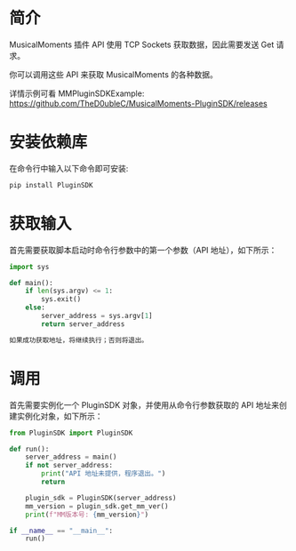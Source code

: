 # 简介

MusicalMoments 插件 API 使用 TCP Sockets 获取数据，因此需要发送 Get 请求。

你可以调用这些 API 来获取 MusicalMoments 的各种数据。

详情示例可看 MMPluginSDKExample: https://github.com/TheD0ubleC/MusicalMoments-PluginSDK/releases
# 安装依赖库
在命令行中输入以下命令即可安装:
```cmd
pip install PluginSDK
```
# 获取输入
首先需要获取脚本启动时命令行参数中的第一个参数（API 地址），如下所示：
```python
import sys

def main():
    if len(sys.argv) <= 1:
        sys.exit()
    else:
        server_address = sys.argv[1]
        return server_address

如果成功获取地址，将继续执行；否则将退出。
```
# 调用
首先需要实例化一个 PluginSDK 对象，并使用从命令行参数获取的 API 地址来创建实例化对象，如下所示：
```python
from PluginSDK import PluginSDK
```
```python
def run():
    server_address = main()
    if not server_address:
        print("API 地址未提供，程序退出。")
        return

    plugin_sdk = PluginSDK(server_address)
    mm_version = plugin_sdk.get_mm_ver()
    print(f"MM版本号: {mm_version}")

if __name__ == "__main__":
    run()
```
